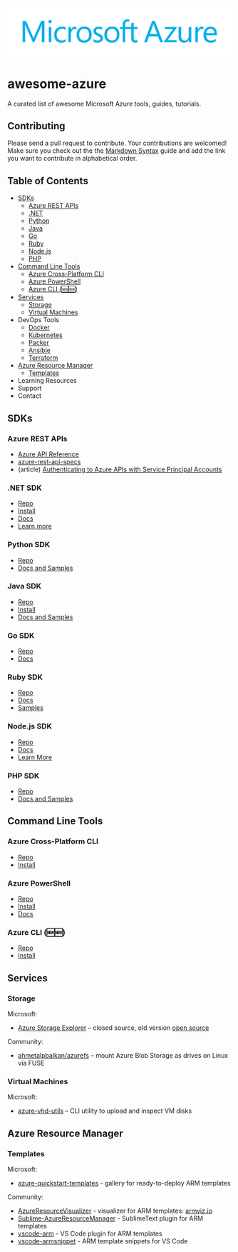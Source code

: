 ![](img/azure-logo.png)

# awesome-azure

A curated list of awesome Microsoft Azure tools, guides, tutorials.

## Contributing

Please send a pull request to contribute. Your contributions are welcomed! Make sure you check out the the [Markdown Syntax](https://guides.github.com/features/mastering-markdown/)
guide and add the link you want to contribute in alphabetical order. 

## Table of Contents

- [SDKs](#sdks)
  - [Azure REST APIs](#azure-rest-apis)
  - [.NET](#net-sdk)
  - [Python](#python-sdk)
  - [Java](#java-sdk)
  - [Go](#go-sdk)
  - [Ruby](#ruby-sdk)
  - [Node.js](#nodejs-sdk)
  - [PHP](#php-sdk)
- [Command Line Tools](#command-line-tools)
  - [Azure Cross-Platform CLI](#azure-cross-platform-cli)
  - [Azure PowerShell](#azure-powershell)
  - [Azure CLI (:new::new:)](#azure-cli-newnew)
- [Services](#services)
  - [Storage](#storage)
  - [Virtual Machines](#virtual-machines)
- DevOps Tools
  - [Docker](#docker)
  - [Kubernetes](#kubernetes)
  - [Packer](#packer)
  - [Ansible](#ansible)
  - [Terraform](#terraform)
- [Azure Resource Manager](#azure-resource-manager)
  - [Templates](#templates)
- Learning Resources
- Support
- Contact

## SDKs

### Azure REST APIs

- [Azure API Reference](https://msdn.microsoft.com/en-us/library/azure/mt420159.aspx)
- [azure-rest-api-specs](https://github.com/Azure/azure-rest-api-specs/)
- (article) [Authenticating to Azure APIs with Service Principal Accounts](https://github.com/Azure/azure-sdk-for-node/blob/master/Documentation/Authentication.md)

### .NET SDK

- [Repo](https://github.com/Azure/azure-sdk-for-net)
- [Install](https://azure.microsoft.com/en-us/documentation/api/)
- [Docs](https://azure.microsoft.com/en-us/documentation/articles/dotnet-sdk/)
- [Learn more](https://azure.microsoft.com/en-us/develop/net/)

### Python SDK

- [Repo](https://github.com/Azure/azure-sdk-for-python)
- [Docs and Samples](https://azure.microsoft.com/en-us/develop/python/)

### Java SDK

- [Repo](https://github.com/Azure/azure-sdk-for-java)
- [Install](https://azure.microsoft.com/en-us/documentation/articles/java-download-azure-sdk/)
- [Docs and Samples](https://azure.microsoft.com/en-us/develop/java/)

### Go SDK

- [Repo](https://github.com/Azure/azure-sdk-for-go)
- [Docs](https://github.com/Azure/azure-sdk-for-go/blob/master/README.md)

### Ruby SDK

- [Repo](https://github.com/Azure/azure-sdk-for-ruby)
- [Docs](https://azure.microsoft.com/en-us/develop/ruby/)
- [Samples](https://azure.microsoft.com/en-us/documentation/articles/?platform=ruby)

### Node.js SDK

- [Repo](https://github.com/Azure/azure-sdk-for-node)
- [Docs](https://azure.github.io/azure-sdk-for-node/)
- [Learn More](https://azure.microsoft.com/en-us/develop/nodejs/)

### PHP SDK

- [Repo](https://github.com/Azure/azure-sdk-for-php)
- [Docs and Samples](https://azure.microsoft.com/en-us/develop/php/)


## Command Line Tools

### Azure Cross-Platform CLI

- [Repo](https://github.com/Azure/azure-xplat-cli)
- [Install](https://azure.microsoft.com/en-us/documentation/articles/xplat-cli-install/)

### Azure PowerShell

- [Repo](https://github.com/azure/azure-powershell)
- [Install](https://azure.microsoft.com/en-us/documentation/articles/powershell-install-configure/)
- [Docs](https://msdn.microsoft.com/library/windowsazure/jj554330.aspx)

### Azure CLI (:new::new:)

- [Repo](https://github.com/Azure/azure-cli)
- [Install](https://github.com/Azure/azure-cli/blob/master/doc/preview_install_guide.md)

## Services

### Storage

Microsoft:

- [Azure Storage Explorer](http://storageexplorer.com/) – closed source, old version [open source](https://github.com/azure-storage/deco/releases)

Community:

- [ahmetalpbalkan/azurefs](https://github.com/ahmetalpbalkan/azurefs) – mount Azure Blob Storage as drives on Linux via FUSE

### Virtual Machines

Microsoft:

- [azure-vhd-utils](https://github.com/microsoft/azure-vhd-utils) – CLI utility to upload and inspect VM disks

## Azure Resource Manager

### Templates

Microsoft:

- [azure-quickstart-templates](https://github.com/Azure/azure-quickstart-templates) - gallery for ready-to-deploy ARM templates

Community:

- [AzureResourceVisualizer](https://github.com/ytechie/AzureResourceVisualizer) - visualizer for ARM templates: [armviz.io](http://armviz.io/)
- [Sublime-AzureResourceManager](https://github.com/GillesZunino/Sublime-AzureResourceManager/) - SublimeText plugin for ARM templates
- [vscode-arm](https://marketplace.visualstudio.com/items?itemName=msazurermtools.azurerm-vscode-tools) - VS Code plugin for ARM templates
- [vscode-armsnippet](https://marketplace.visualstudio.com/items?itemName=artofshell.armsnippet) - ARM template snippets for VS Code

